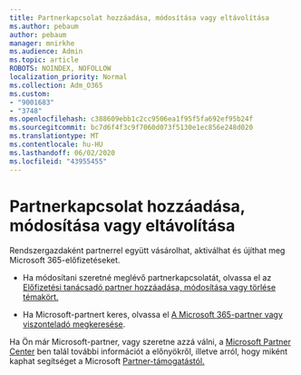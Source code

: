 ```yaml
---
title: Partnerkapcsolat hozzáadása, módosítása vagy eltávolítása
ms.author: pebaum
author: pebaum
manager: mnirkhe
ms.audience: Admin
ms.topic: article
ROBOTS: NOINDEX, NOFOLLOW
localization_priority: Normal
ms.collection: Adm_O365
ms.custom:
- "9001683"
- "3748"
ms.openlocfilehash: c388609ebb1c2cc9506ea1f95f5fa692ef95b24f
ms.sourcegitcommit: bc7d6f4f3c9f7060d073f5130e1ec856e248d020
ms.translationtype: MT
ms.contentlocale: hu-HU
ms.lasthandoff: 06/02/2020
ms.locfileid: "43955455"
---
```

# <a name="add-change-or-remove-a-partner-relationship"></a>Partnerkapcsolat hozzáadása, módosítása vagy eltávolítása

Rendszergazdaként partnerrel együtt vásárolhat, aktiválhat és újíthat meg Microsoft 365-előfizetéseket. 

- Ha módosítani szeretné meglévő partnerkapcsolatát, olvassa el az [Előfizetési tanácsadó partner hozzáadása, módosítása vagy törlése témakört.](https://docs.microsoft.com/microsoft-365/admin/misc/add-partner?view=o365-worldwide)

- Ha Microsoft-partnert keres, olvassa el [A Microsoft 365-partner vagy viszonteladó megkeresése](https://docs.microsoft.com/microsoft-365/admin/manage/find-your-partner-or-reseller?view=o365-worldwide).

Ha Ön már Microsoft-partner, vagy szeretne azzá válni, a [Microsoft Partner Center](https://support.microsoft.com/help/4499930/partner-center-overview) ben talál további információt a előnyökről, illetve arról, hogy miként kaphat segítséget a Microsoft [Partner-támogatástól.](https://aka.ms/partnersupport)
